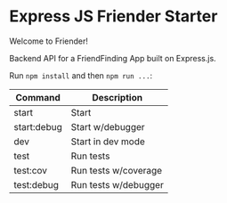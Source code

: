 # Express JS Friender Starter

Welcome to Friender!

Backend API for a FriendFinding App built on Express.js.

Run `npm install` and then `npm run ...`:

| Command     | Description          |
|-------------|----------------------|
| start       | Start                |
| start:debug | Start w/debugger     |
| dev         | Start in dev mode    |
| test        | Run tests            |
| test:cov    | Run tests w/coverage |
| test:debug  | Run tests w/debugger |
